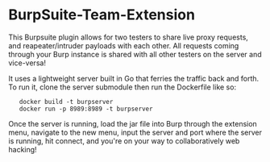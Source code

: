 # BurpSuite-Team-Extension
This Burpsuite plugin allows for two testers to share live proxy requests, and reapeater/intruder payloads with each other. All requests coming through your Burp instance is shared with all other testers on the server and vice-versa! 

It uses a lightweight server built in Go that ferries the traffic back and forth. To run it, clone the server submodule then run the Dockerfile like so:
```
   docker build -t burpserver
   docker run -p 8989:8989 -t burpserver
```

Once the server is running, load the jar file into Burp through the extension menu, navigate to the new menu, input the server and port where the server is running, hit connect, and you're on your way to collaboratively web hacking!
